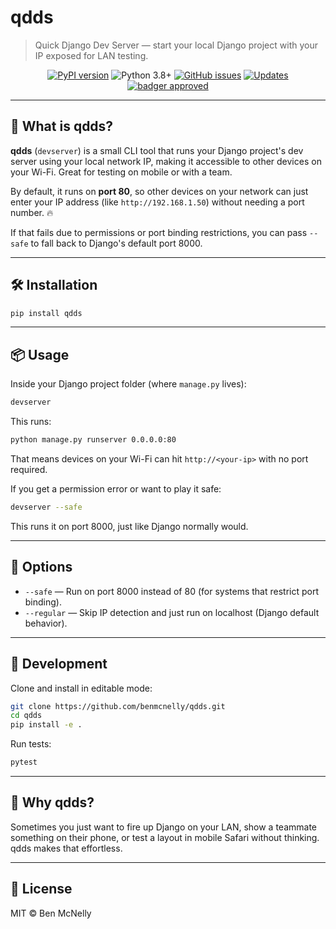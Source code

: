 # qdds

> Quick Django Dev Server — start your local Django project with your IP exposed for LAN testing.

<p align="center">
  <a href="https://pypi.org/project/qdds/"><img src="https://badge.fury.io/py/qdds.svg" alt="PyPI version"></a>
  <img src="https://img.shields.io/badge/python-3.8+-blue.svg" alt="Python 3.8+">
  <a href="https://github.com/benmcnelly/qdds/issues"><img src="https://img.shields.io/github/issues/benmcnelly/qdds.svg" alt="GitHub issues"></a>
  <a href="https://pyup.io/repos/github/benmcnelly/qdds/"><img src="https://pyup.io/repos/github/benmcnelly/qdds/shield.svg" alt="Updates"></a>
  <a href="https://www.youtube.com/watch?v=EIyixC9NsLI"><img src="https://img.shields.io/badge/badger-approved-ff69b4.svg" alt="badger approved"></a>
</p>

---

## 🚀 What is qdds?

**qdds** (`devserver`) is a small CLI tool that runs your Django project's dev server using your local network IP, making it accessible to other devices on your Wi-Fi. Great for testing on mobile or with a team.

By default, it runs on **port 80**, so other devices on your network can just enter your IP address (like `http://192.168.1.50`) without needing a port number. 🔥

If that fails due to permissions or port binding restrictions, you can pass `--safe` to fall back to Django's default port 8000.

---

## 🛠 Installation

```bash
pip install qdds
```

---

## 📦 Usage

Inside your Django project folder (where `manage.py` lives):

```bash
devserver
```

This runs:

```bash
python manage.py runserver 0.0.0.0:80
```

That means devices on your Wi-Fi can hit `http://<your-ip>` with no port required.

If you get a permission error or want to play it safe:

```bash
devserver --safe
```

This runs it on port 8000, just like Django normally would.

---

## 🔧 Options

- `--safe` — Run on port 8000 instead of 80 (for systems that restrict port binding).
- `--regular` — Skip IP detection and just run on localhost (Django default behavior).

---

## 🧪 Development

Clone and install in editable mode:

```bash
git clone https://github.com/benmcnelly/qdds.git
cd qdds
pip install -e .
```

Run tests:

```bash
pytest
```

---

## 💬 Why qdds?

Sometimes you just want to fire up Django on your LAN, show a teammate something on their phone, or test a layout in mobile Safari without thinking. qdds makes that effortless.

---

## 📝 License

MIT © Ben McNelly
